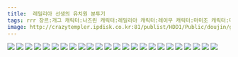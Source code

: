 ```yaml
---
title:  레밀리아 선생의 유치원 분투기
tags: rrr 장르:개그 캐릭터:나즈린 캐릭터:레밀리아 캐릭터:레이무 캐릭터:마미조 캐릭터:미코 캐릭터:사쿠야 캐릭터:사토리 캐릭터:세이가 캐릭터:오린 캐릭터:요시카 캐릭터:우츠호 캐릭터:유카리 캐릭터:첸 캐릭터:파츄리 캐릭터:플랑 캐릭터:후토 りおし、座敷 동방_동인지
image: http://crazytempler.ipdisk.co.kr:81/publist/HDD1/Public/doujin/ghap/5210/001.jpg
---
```

<img src="http://crazytempler.ipdisk.co.kr:81/publist/HDD1/Public/doujin/ghap/5210/001.jpg">
<img src="http://crazytempler.ipdisk.co.kr:81/publist/HDD1/Public/doujin/ghap/5210/002.jpg">
<img src="http://crazytempler.ipdisk.co.kr:81/publist/HDD1/Public/doujin/ghap/5210/003.jpg">
<img src="http://crazytempler.ipdisk.co.kr:81/publist/HDD1/Public/doujin/ghap/5210/004.jpg">
<img src="http://crazytempler.ipdisk.co.kr:81/publist/HDD1/Public/doujin/ghap/5210/005.jpg">
<img src="http://crazytempler.ipdisk.co.kr:81/publist/HDD1/Public/doujin/ghap/5210/006.jpg">
<img src="http://crazytempler.ipdisk.co.kr:81/publist/HDD1/Public/doujin/ghap/5210/007.jpg">
<img src="http://crazytempler.ipdisk.co.kr:81/publist/HDD1/Public/doujin/ghap/5210/008.jpg">
<img src="http://crazytempler.ipdisk.co.kr:81/publist/HDD1/Public/doujin/ghap/5210/009.jpg">
<img src="http://crazytempler.ipdisk.co.kr:81/publist/HDD1/Public/doujin/ghap/5210/010.jpg">
<img src="http://crazytempler.ipdisk.co.kr:81/publist/HDD1/Public/doujin/ghap/5210/011.jpg">
<img src="http://crazytempler.ipdisk.co.kr:81/publist/HDD1/Public/doujin/ghap/5210/012.jpg">
<img src="http://crazytempler.ipdisk.co.kr:81/publist/HDD1/Public/doujin/ghap/5210/013.jpg">
<img src="http://crazytempler.ipdisk.co.kr:81/publist/HDD1/Public/doujin/ghap/5210/014.jpg">
<img src="http://crazytempler.ipdisk.co.kr:81/publist/HDD1/Public/doujin/ghap/5210/015.jpg">
<img src="http://crazytempler.ipdisk.co.kr:81/publist/HDD1/Public/doujin/ghap/5210/016.jpg">
<img src="http://crazytempler.ipdisk.co.kr:81/publist/HDD1/Public/doujin/ghap/5210/017.jpg">
<img src="http://crazytempler.ipdisk.co.kr:81/publist/HDD1/Public/doujin/ghap/5210/018.jpg">
<img src="http://crazytempler.ipdisk.co.kr:81/publist/HDD1/Public/doujin/ghap/5210/019.jpg">
<img src="http://crazytempler.ipdisk.co.kr:81/publist/HDD1/Public/doujin/ghap/5210/020.jpg">
<img src="http://crazytempler.ipdisk.co.kr:81/publist/HDD1/Public/doujin/ghap/5210/021.jpg">
<img src="http://crazytempler.ipdisk.co.kr:81/publist/HDD1/Public/doujin/ghap/5210/022.jpg">
<img src="http://crazytempler.ipdisk.co.kr:81/publist/HDD1/Public/doujin/ghap/5210/023.jpg">
<img src="http://crazytempler.ipdisk.co.kr:81/publist/HDD1/Public/doujin/ghap/5210/024.jpg">
